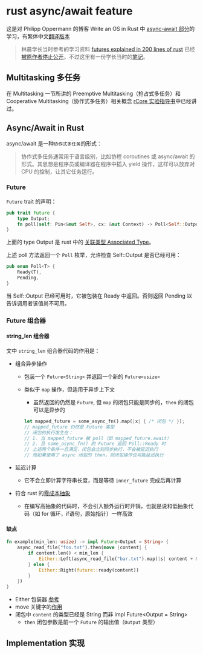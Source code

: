 # rust async/await feature

这是对 Philipp Oppermann 的博客 Write an OS in Rust 中 [async-await 部分](https://os.phil-opp.com/async-await/)的学习，有繁体中文[翻译版本](https://os.phil-opp.com/zh-TW/async-await/)

>林晨学长当时参考的学习资料 [futures explained in 200 lines of rust](https://stevenbai.top/rust/futures_explained_in_200_lines_of_rust) 已经[被原作者停止公开](https://github.com/cfsamson/examples-futures/issues/2)。不过这里有一份学长当时的[笔记](https://github.com/BITcyman/Rust-os-learning/blob/main/rust-future/200lines.md)。

## Multitasking 多任务

在 Multitasking 一节所讲的 Preemptive Multitasking（抢占式多任务）和 Cooperative Multitasking（协作式多任务）相关概念 [rCore 实验指导书](https://rcore-os.cn/rCore-Tutorial-Book-v3/chapter3/index.html)中已经讲过。

## Async/Await in Rust

async/await 是一种``协作式多任务``的形式：

>协作式多任务通常用于语言级别，比如协程 coroutines 或 async/await 的形式。其思想是程序员或编译器在程序中插入 yield 操作，这样可以放弃对 CPU 的控制，让其它任务运行。

### Future

``Future`` trait 的声明：

```rust
pub trait Future {
    type Output;
    fn poll(self: Pin<&mut Self>, cx: &mut Context) -> Poll<Self::Output>;
}
```

上面的 type Output 是 rust 中的 [关联类型 Associated Type](../../rust-associated-type.md)。

上述 poll 方法返回一个 ``Poll`` 枚举，允许检查 Self::Output 是否已经可用：

```rust
pub enum Poll<T> {
    Ready(T),
    Pending,
}
```

当 Self::Output 已经可用时，它被包装在 Ready 中返回。否则返回 Pending 以告诉调用者该值尚不可用。

### Future 组合器

#### string_len 组合器

文中 ``string_len`` 组合器代码的作用是：

- 组合异步操作
    - 包装一个 ``Future<String>`` 并返回一个新的 ``Future<usize>``
    - 类似于 ``map`` 操作，但适用于异步上下文
        - 虽然返回的仍然是 ``Future``, 但 ``map`` 的闭包只能是同步的，``then`` 的闭包可以是异步的

        ```rust
        let mapped_future = some_async_fn().map(|x| { /* 闭包 */ });
        // mapped_future 仍然是 Future 类型
        // 闭包的执行发生在：
        // 1. 当 mapped_future 被 poll（如 mapped_future.await）
        // 2. 且 some_async_fn() 的 Future 返回 Poll::Ready 时
        // 上述两个条件一旦满足，闭包会立刻同步执行，不会被延迟执行
        // 而如果使用了 async 闭包的 then，则闭包操作也可能延迟执行
        ```

- 延迟计算
    - 它不会立即计算字符串长度，而是等待 ``inner_future`` 完成后再计算
- 符合 rust 的[零成本抽象](../../函数式编程与零成本抽象.md)
    - 在编写高抽象的代码时，不会引入额外运行时开销，也就是说和低抽象代码（如 for 循环，if语句，原始指针）一样高效

#### 缺点

```rust
fn example(min_len: usize) -> impl Future<Output = String> {
    async_read_file("foo.txt").then(move |content| {
        if content.len() < min_len {
            Either::Left(async_read_file("bar.txt").map(|s| content + &s))
        } else {
            Either::Right(future::ready(content))
        }
    })
}
```

- Either 包装器 [参考](./either-wrapper.md)
- move 关键字的[作用](../../rust-move.md)
- 闭包中 ``content`` 的类型已经是 String 而非 impl Future<Output = String>
    - ``then`` 闭包参数是前一个 ``Future`` 的输出值（``Output`` 类型）

## Implementation 实现